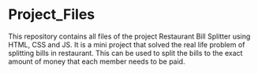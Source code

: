 # Project_Files
This repository contains all files of the project Restaurant Bill Splitter using HTML, CSS and JS.
It is a mini project that solved the real life problem of splitting bills in restaurant.
This can be used to split the bills to the exact amount of money that each member needs to be paid. 

